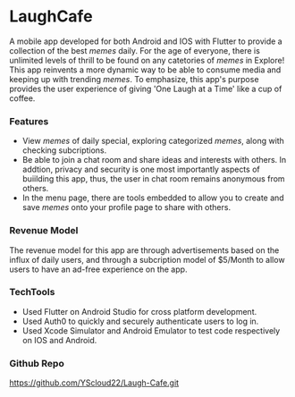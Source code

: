 # LaughCafe 

A mobile app developed for both Android and IOS with Flutter to provide a collection of the best *memes* daily. 
For the age of everyone, there is unlimited levels of thrill to be found on any catetories of *memes* in Explore! 
This app reinvents a more dynamic way to be able to consume media and keeping up with trending *memes*. To emphasize, 
this app's purpose provides the user experience of giving 'One Laugh at a Time' like a cup of coffee.


### Features
- View *memes* of daily special, exploring categorized *memes*, along with checking subcriptions.
- Be able to join a chat room and share ideas and interests with others. In addtion, privacy and security is one 
most importantly aspects of buiilding this app, thus, the user in chat room remains anonymous from others.
- In the menu page, there are tools embedded to allow you to create and save *memes* onto your profile page to share with others.


### Revenue Model
The revenue model for this app are through advertisements based on the influx of daily users, 
and through a subcription model of $5/Month to allow users to have an ad-free experience on the app.

### TechTools
- Used Flutter on Android Studio for cross platform development.
- Used Auth0 to quickly and securely authenticate users to log in.
- Used Xcode Simulator and Android Emulator to test code respectively on IOS and Android.

### Github Repo
https://github.com/YScloud22/Laugh-Cafe.git




